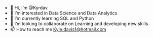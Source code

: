 - 👋 Hi, I’m @Kyrdav
- 👀 I’m interested in Data Science and Data Analytics
- 🌱 I’m currently learning SQL and Python
- 💞️ I’m looking to collaborate on Learning and developing new skills
- 📫 How to reach me Kyle.davis1@hotmail.com

